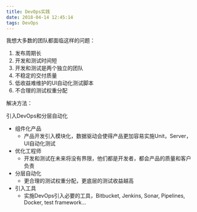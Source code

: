 ```yaml
---
title: DevOps实践
date: 2018-04-14 12:45:14
tags: DevOps
---
```


我想大多数的团队都面临这样的问题：
1. 发布周期长
2. 开发和测试时间短
3. 开发和测试是两个独立的团队
4. 不稳定的交付质量
5. 低收益难维护的UI自动化测试脚本
6. 不合理的测试权重分配

解决方法：

引入DevOps和分层自动化

* 组件化产品 
    * 产品开发引入模块化，数据驱动会使得产品更加容易实施Unit，Server，UI自动化测试
* 优化工程师
    * 开发和测试在未来将没有界限，他们都是开发者，都会产品的质量和客户负责
* 分层自动化
    * 更合理的测试权重分配，更底层的测试收益越高
* 引入工具
    * 实施DevOps引入必要的工具，Bitbucket, Jenkins, Sonar, Pipelines, Docker, test framework…

